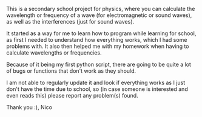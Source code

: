 This is a secondary school project for physics, where you can calculate the wavelength or frequency of a wave (for electromagnetic or sound waves), as well as the interferences (just for sound waves). 

It started as a way for me to learn how to program while learning for school, as first I needed to understand how everything works, which I had some problems with. It also then helped me with my homework when having to calculate wavelengths or frequencies.

Because of it being my first python script, there are going to be quite a lot of bugs or functions that don't work as they should. 

I am not able to regularly update it and look if everything works as I just don't have the time due to school, so (in case someone is interested and even reads this) please report any problem(s) found.

Thank you :), 
Nico
